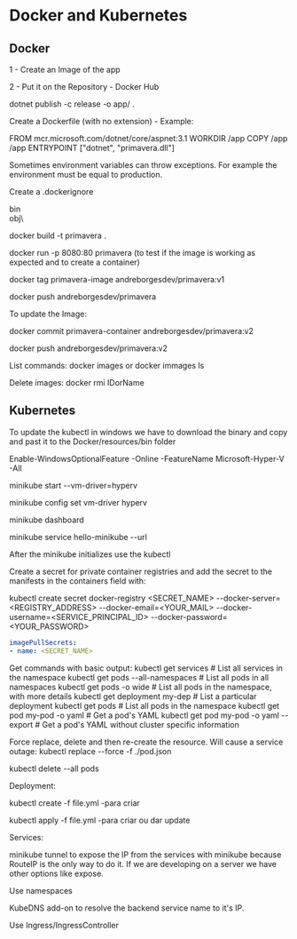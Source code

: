 # Docker and Kubernetes

## Docker

1 - Create an Image of the app

2 - Put it on the Repository - Docker Hub

dotnet publish -c release -o app/ .

Create a Dockerfile (with no extension) - Example:

FROM mcr.microsoft.com/dotnet/core/aspnet:3.1
WORKDIR /app
COPY /app /app
ENTRYPOINT ["dotnet", "primavera.dll"]

Sometimes environment variables can throw exceptions. For example the environment must be equal to production.

Create a .dockerignore

bin\
obj\

docker build -t primavera .

docker run -p 8080:80 primavera (to test if the image is working as expected and to create a container)

docker tag primavera-image andreborgesdev/primavera:v1

docker push andreborgesdev/primavera

To update the Image:

docker commit primavera-container andreborgesdev/primavera:v2

docker push andreborgesdev/primavera:v2

List commands:
docker images or docker immages ls

Delete images:
docker rmi IDorName

## Kubernetes

To update the kubectl in windows we have to download the binary and copy and past it to the Docker/resources/bin folder

Enable-WindowsOptionalFeature -Online -FeatureName Microsoft-Hyper-V -All

minikube start --vm-driver=hyperv

minikube config set vm-driver hyperv

minikube dashboard

minikube service hello-minikube --url

After the minikube initializes use the kubectl

Create a secret for private container registries and add the secret to the manifests in the containers field with:

kubectl create secret docker-registry <SECRET_NAME> --docker-server=<REGISTRY_ADDRESS> --docker-email=<YOUR_MAIL> --docker-username=<SERVICE_PRINCIPAL_ID> --docker-password=<YOUR_PASSWORD>

```yml
imagePullSecrets:
- name: <SECRET_NAME>
```

Get commands with basic output:
kubectl get services                          # List all services in the namespace
kubectl get pods --all-namespaces             # List all pods in all namespaces
kubectl get pods -o wide                      # List all pods in the namespace, with more details
kubectl get deployment my-dep                 # List a particular deployment
kubectl get pods                              # List all pods in the namespace
kubectl get pod my-pod -o yaml                # Get a pod's YAML
kubectl get pod my-pod -o yaml --export       # Get a pod's YAML without cluster specific information

Force replace, delete and then re-create the resource. Will cause a service outage:
kubectl replace --force -f ./pod.json

kubectl delete --all pods

Deployment:

kubectl create -f file.yml -para criar

kubectl apply -f file.yml -para criar ou dar update

Services:

minikube tunnel to expose the IP from the services with minikube because RouteIP is the only way to do it. If we are developing on a server we have other options like expose.

Use namespaces

KubeDNS add-on to resolve the backend service name to it's IP.

Use Ingress/IngressController

